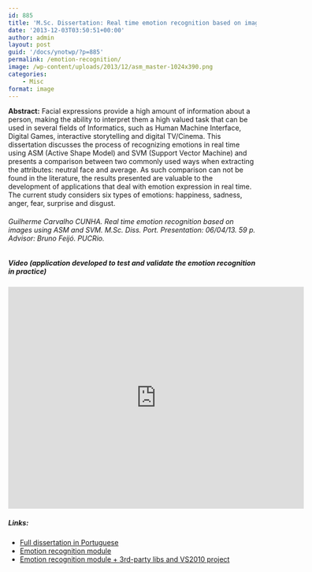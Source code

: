 ```yaml
---
id: 885
title: 'M.Sc. Dissertation: Real time emotion recognition based on images using ASM and SVM'
date: '2013-12-03T03:50:51+00:00'
author: admin
layout: post
guid: '/docs/ynotwp/?p=885'
permalink: /emotion-recognition/
image: /wp-content/uploads/2013/12/asm_master-1024x390.png
categories:
    - Misc
format: image
---
```


**Abstract:** Facial expressions provide a high amount of information about a person, making the ability to interpret them a high valued task that can be used in several fields of Informatics, such as Human Machine Interface, Digital Games, interactive storytelling and digital TV/Cinema. This dissertation discusses the process of recognizing emotions in real time using ASM (Active Shape Model) and SVM (Support Vector Machine) and presents a comparison between two commonly used ways when extracting the attributes: neutral face and average. As such comparison can not be found in the literature, the results presented are valuable to the development of applications that deal with emotion expression in real time. The current study considers six types of emotions: happiness, sadness, anger, fear, surprise and disgust.

###### Guilherme Carvalho CUNHA. Real time emotion recognition based on images using ASM and SVM. M.Sc. Diss. Port. Presentation: 06/04/13. 59 p. Advisor: Bruno Feijó. PUCRio.

##### Video (application developed to test and validate the emotion recognition in practice)

<div class="embed-container"><iframe allow="accelerometer; autoplay; clipboard-write; encrypted-media; gyroscope; picture-in-picture; web-share" allowfullscreen="" frameborder="0" height="450" width="600" src="https://www.youtube.com/embed/oYXXb9e2Z8o?feature=oembed" title="Emotion Recognition"></iframe></div>

##### Links:

- [Full dissertation in Portuguese](http://www2.dbd.puc-rio.br/pergamum/biblioteca/php/mostrateses.php?open=1&arqtese=1112647_2013_Indice.html)
- [Emotion recognition module](/docs/ynotwp/wp-content/uploads/2014/02/emotion_recognition_module.rar)
- [Emotion recognition module + 3rd-party libs and VS2010 project](href=)